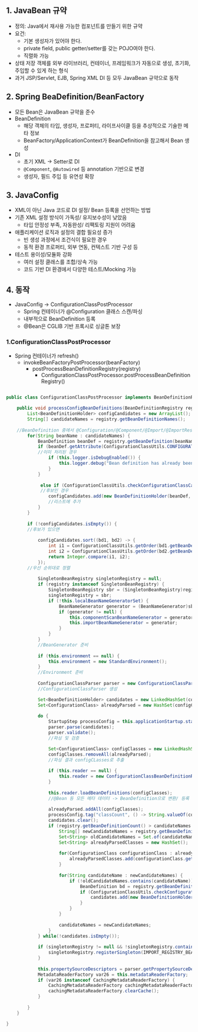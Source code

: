 ## 1. JavaBean 규약
- 정의: Java에서 재사용 가능한 컴포넌트를 만들기 위한 규약
- 요건: 
	- 기본 생성자가 있어야 한다.
	- private field, public getter/setter를 갖는 POJO여야 한다.
	- 직렬화 가능
- 상태 저장 객체를 외부 라이브러리, 컨테이너, 프레임워크가 자동으로 생성, 초기화, 주입할 수 있게 하는 형식
- 과거 JSP/Servlet, EJB, Spring XML DI 등 모두 JavaBean 규약으로 동작

## 2. Spring BeaDefinition/BeanFactory
- 모든 Bean은 JavaBean 규약을 준수
- BeanDefinition
	- 해당 객체의 타입, 생성자, 프로퍼티, 라이프사이클 등을 추상적으로 기술한 메타 정보
	- BeanFactory/ApplicationContext가 BeanDefinition을 참고해서 Bean 생성
- DI
	- 초기 XML -> Setter로 DI
	- `@Component`, `@Autowired` 등 annotation 기반으로 변경
	- 생성자, 필드 주입 등 유연성 확장
## 3. JavaConfig
- XML이 아닌 Java 코드로 DI 설정/ Bean 등록을 선언하는 방법
- 기존 XML 설정 방식이 가독성/ 유지보수성이 낮았음
	- 타입 안정성 부족, 자동완성/ 리팩토링 지원이 어려움
- 애플리케이션 로직과 설정의 결합 필요성 증가
	- 빈 생성 과정에서 조건식이 필요한 경우
	- 동적 환경 프로퍼티, 외부 연동, 컨텍스트 기반 구성 등
- 테스트 용이성/모듈화 강화
	- 여러 설정 클래스를 조합/상속 가능
	- 코드 기반 DI 환경에서 다양한 테스트/Mocking 가능
## 4. 동작
- JavaConfig -> ConfigurationClassPostProcessor
	- Spring 컨테이너가 @Configuration 클래스 스캔/파싱
	- 내부적으로 BeanDefinition 등록
	- @Bean은 CGLIB 기반 프록시로 싱글톤 보장

### 1.ConfigurationClassPostProcessor
- Spring 컨테이너가 refresh()
	- invokeBeanFactoryPostProcessor(beanFactory)
		- postProcessBeanDefinitionRegistry(registry)
			- ConfigurationClassPostProcessor.postProcessBeanDefinitionRegistry()


```java

public class ConfigurationClassPostProcessor implements BeanDefinitionRegistryPostProcessor, BeanRegistrationAotProcessor, BeanFactoryInitializationAotProcessor, PriorityOrdered, ResourceLoaderAware, ApplicationStartupAware, BeanClassLoaderAware, EnvironmentAware {
	
	public void processConfigBeanDefinitions(BeanDefinitionRegistry registry) {  
	    List<BeanDefinitionHolder> configCandidates = new ArrayList();  
	    String[] candidateNames = registry.getBeanDefinitionNames();  
	
	//BeanDefinition 중에서 @Configuration/@Component/@Import/@ImportResource 등 붙은 것만 
	    for(String beanName : candidateNames) {  
	        BeanDefinition beanDef = registry.getBeanDefinition(beanName);  
	        if (beanDef.getAttribute(ConfigurationClassUtils.CONFIGURATION_CLASS_ATTRIBUTE) != null) {  
	        //이미 처리된 경우
	            if (this.logger.isDebugEnabled()) {  
	                this.logger.debug("Bean definition has already been processed as a configuration class: " + beanDef);  
	            }  
	        }
	        
			 else if (ConfigurationClassUtils.checkConfigurationClassCandidate(beanDef, this.metadataReaderFactory)) {  
			 //후보인 경우
	            configCandidates.add(new BeanDefinitionHolder(beanDef, beanName));  
	            //리스트에 추가
	        }  
	    }  
	  
	    if (!configCandidates.isEmpty()) {  
	    //후보가 있으면
	    
	        configCandidates.sort((bd1, bd2) -> {  
	            int i1 = ConfigurationClassUtils.getOrder(bd1.getBeanDefinition());  
	            int i2 = ConfigurationClassUtils.getOrder(bd2.getBeanDefinition());  
	            return Integer.compare(i1, i2);  
	        });  
	    //우선 순위대로 정렬
	
	        SingletonBeanRegistry singletonRegistry = null;  
	        if (registry instanceof SingletonBeanRegistry) {  
	            SingletonBeanRegistry sbr = (SingletonBeanRegistry)registry;  
	            singletonRegistry = sbr;  
	            if (!this.localBeanNameGeneratorSet) {  
	                BeanNameGenerator generator = (BeanNameGenerator)sbr.getSingleton("org.springframework.context.annotation.internalConfigurationBeanNameGenerator");  
	                if (generator != null) {  
	                    this.componentScanBeanNameGenerator = generator;  
	                    this.importBeanNameGenerator = generator;  
	                }  
	            }  
	        }  
	        //BeanGenerator 준비
	  
	        if (this.environment == null) {  
	            this.environment = new StandardEnvironment();  
	        }  
	        //Environment 준비
	  
	        ConfigurationClassParser parser = new ConfigurationClassParser(this.metadataReaderFactory, this.problemReporter, this.environment, this.resourceLoader, this.componentScanBeanNameGenerator, registry);  
			//ConfigurationClassParser 생성

	        Set<BeanDefinitionHolder> candidates = new LinkedHashSet(configCandidates);  
	        Set<ConfigurationClass> alreadyParsed = new HashSet(configCandidates.size());  
	  
	        do {  
	            StartupStep processConfig = this.applicationStartup.start("spring.context.config-classes.parse");  
	            parser.parse(candidates);  
	            parser.validate();  
				//파싱 및 검증

	            Set<ConfigurationClass> configClasses = new LinkedHashSet(parser.getConfigurationClasses());      
	            configClasses.removeAll(alreadyParsed);  
	            //파싱 결과 configCLasses로 추출
	            
	            if (this.reader == null) {  
	                this.reader = new ConfigurationClassBeanDefinitionReader(registry, this.sourceExtractor, this.resourceLoader, this.environment, this.importBeanNameGenerator, parser.getImportRegistry());  
	            }  
	  
	            this.reader.loadBeanDefinitions(configClasses);  
	            //@Bean 등 모든 메타 데이터 -> BeanDefinition으로 변환/ 등록
	        
	            alreadyParsed.addAll(configClasses);  
	            processConfig.tag("classCount", () -> String.valueOf(configClasses.size())).end();  
	            candidates.clear();  
	            if (registry.getBeanDefinitionCount() > candidateNames.length) {  
	                String[] newCandidateNames = registry.getBeanDefinitionNames();  
	                Set<String> oldCandidateNames = Set.of(candidateNames);  
	                Set<String> alreadyParsedClasses = new HashSet();  
	  
	                for(ConfigurationClass configurationClass : alreadyParsed) {  
	                    alreadyParsedClasses.add(configurationClass.getMetadata().getClassName());  
	                }  
	  
	                for(String candidateName : newCandidateNames) {  
	                    if (!oldCandidateNames.contains(candidateName)) {  
	                        BeanDefinition bd = registry.getBeanDefinition(candidateName);  
	                        if (ConfigurationClassUtils.checkConfigurationClassCandidate(bd, this.metadataReaderFactory) && !alreadyParsedClasses.contains(bd.getBeanClassName())) {  
	                            candidates.add(new BeanDefinitionHolder(bd, candidateName));  
	                        }  
	                    }  
	                }  
	  
	                candidateNames = newCandidateNames;  
	            }  
	        } while(!candidates.isEmpty());  
	  
	        if (singletonRegistry != null && !singletonRegistry.containsSingleton(IMPORT_REGISTRY_BEAN_NAME)) {  
	            singletonRegistry.registerSingleton(IMPORT_REGISTRY_BEAN_NAME, parser.getImportRegistry());  
	        }  
	  
	        this.propertySourceDescriptors = parser.getPropertySourceDescriptors();  
	        MetadataReaderFactory var26 = this.metadataReaderFactory;  
	        if (var26 instanceof CachingMetadataReaderFactory) {  
	            CachingMetadataReaderFactory cachingMetadataReaderFactory = (CachingMetadataReaderFactory)var26;  
	            cachingMetadataReaderFactory.clearCache();  
	        }  
	  
	    }  
	}

}
```
